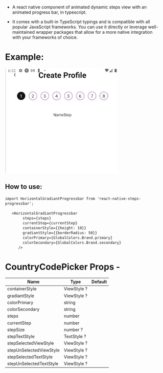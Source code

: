- A react native component of animated dynamic steps view with an animated progress bar, in typescript.

- It comes with a built-in TypeScript typings and is compatible with all popular JavaScript frameworks. You can use it directly or leverage well-maintained wrapper packages that allow for a more native integration with your frameworks of choice.

# Example:

![](./assets/videos/1.gif)

## How to use:

```
import HorizontalGradiantProgressbar from 'react-native-steps-progressbar';

   <HorizontalGradiantProgressbar
        steps={steps}
        currentStep={currentStep}
        containerStyle={{height: 10}}
        gradiantStyle={{borderRadius: 50}}
        colorPrimary={GlobalColors.Brand.primary}
        colorSecondary={GlobalColors.Brand.secondary}
      />
```

# CountryCodePicker Props -

| Name                    | Type        | Default |
| ----------------------- | ----------- | ------- |
| containerStyle          | ViewStyle ? |
| gradiantStyle           | ViewStyle ? |
| colorPrimary            | string      |
| colorSecondary          | string      |
| steps                   | number      |
| currentStep             | number      |
| stepSize                | number ?    |
| stepTextStyle           | TextStyle ? |
| stepSelectedViewStyle   | ViewStyle ? |
| stepUnSelectedViewStyle | ViewStyle ? |
| stepSelectedTextStyle   | ViewStyle ? |
| stepUnSelectedTextStyle | ViewStyle ? |
